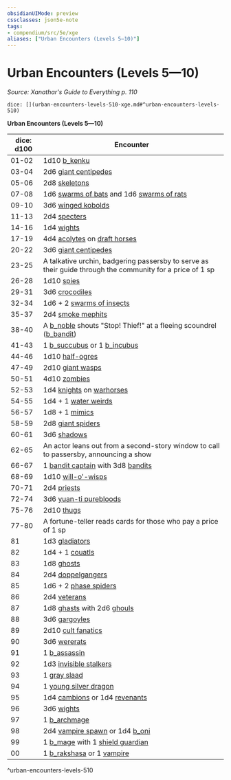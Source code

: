 ```yaml
---
obsidianUIMode: preview
cssclasses: json5e-note
tags:
- compendium/src/5e/xge
aliases: ["Urban Encounters (Levels 5—10)"]
---
```

# Urban Encounters (Levels 5—10)
*Source: Xanathar's Guide to Everything p. 110* 

`dice: [](urban-encounters-levels-510-xge.md#^urban-encounters-levels-510)`

**Urban Encounters (Levels 5—10)**

| dice: d100 | Encounter |
|------------|-----------|
| 01-02 | 1d10 [b_kenku](b_kenku.md) |
| 03-04 | 2d6 [giant centipedes](b_giant-centipede.md) |
| 05-06 | 2d8 [skeletons](compendium/bestiary/undead/skeleton.md) |
| 07-08 | 1d6 [swarms of bats](b_swarm-of-bats.md) and 1d6 [swarms of rats](b_swarm-of-rats.md) |
| 09-10 | 3d6 [winged kobolds](b_winged-kobold.md) |
| 11-13 | 2d4 [specters](compendium/bestiary/undead/specter.md) |
| 14-16 | 1d4 [wights](compendium/bestiary/undead/wight.md) |
| 17-19 | 4d4 [acolytes](2.%20GM%20Tools/5eTools%20Compendium%20&%20Rules/_compendium/bestiary/humanoid/b_acolyte.md) on [draft horses](b_draft-horse.md) |
| 20-22 | 3d6 [giant centipedes](b_giant-centipede.md) |
| 23-25 | A talkative urchin, badgering passersby to serve as their guide through the community for a price of 1 sp |
| 26-28 | 1d10 [spies](b_spy.md) |
| 29-31 | 3d6 [crocodiles](b_crocodile.md) |
| 32-34 | 1d6 + 2 [swarms of insects](b_swarm-of-insects.md) |
| 35-37 | 2d4 [smoke mephits](b_smoke-mephit.md) |
| 38-40 | A [b_noble](2.%20GM%20Tools/5eTools%20Compendium%20&%20Rules/_compendium/bestiary/humanoid/b_noble.md) shouts "Stop! Thief!" at a fleeing scoundrel ([b_bandit](b_bandit.md)) |
| 41-43 | 1 [b_succubus](b_succubus.md) or 1 [b_incubus](b_incubus.md) |
| 44-46 | 1d10 [half-ogres](b_half-ogre-ogrillon.md) |
| 47-49 | 2d10 [giant wasps](b_giant-wasp.md) |
| 50-51 | 4d10 [zombies](compendium/bestiary/undead/zombie.md) |
| 52-53 | 1d4 [knights](b_knight.md) on [warhorses](2.%20GM%20Tools/5eTools%20Compendium%20&%20Rules/_compendium/bestiary/beast/b_.md) |
| 54-55 | 1d4 + 1 [water weirds](b_water-weird.md) |
| 56-57 | 1d8 + 1 [mimics](b_mimic.md) |
| 58-59 | 2d8 [giant spiders](b_giant-spider.md) |
| 60-61 | 3d6 [shadows](compendium/bestiary/undead/shadow.md) |
| 62-65 | An actor leans out from a second-story window to call to passersby, announcing a show |
| 66-67 | 1 [bandit captain](b_bandit-captain.md) with 3d8 [bandits](b_bandit.md) |
| 68-69 | 1d10 [will-o'-wisps](compendium/bestiary/undead/will-o-wisp.md) |
| 70-71 | 2d4 [priests](b_priest.md) |
| 72-74 | 3d6 [yuan-ti purebloods](b_yuan-ti-pureblood.md) |
| 75-76 | 2d10 [thugs](b_thug.md) |
| 77-80 | A fortune-teller reads cards for those who pay a price of 1 sp |
| 81 | 1d3 [gladiators](b_gladiator.md) |
| 82 | 1d4 + 1 [couatls](b_couatl.md) |
| 83 | 1d8 [ghosts](compendium/bestiary/undead/ghost.md) |
| 84 | 2d4 [doppelgangers](b_doppelganger.md) |
| 85 | 1d6 + 2 [phase spiders](b_phase-spider.md) |
| 86 | 2d4 [veterans](b_veteran.md) |
| 87 | 1d8 [ghasts](compendium/bestiary/undead/ghast.md) with 2d6 [ghouls](compendium/bestiary/undead/ghoul.md) |
| 88 | 3d6 [gargoyles](b_gargoyle.md) |
| 89 | 2d10 [cult fanatics](b_cult-fanatic.md) |
| 90 | 3d6 [wererats](b_wererat.md) |
| 91 | 1 [b_assassin](b_assassin.md) |
| 92 | 1d3 [invisible stalkers](b_invisible-stalker.md) |
| 93 | 1 [gray slaad](b_gray-slaad.md) |
| 94 | 1 [young silver dragon](b_young-silver-dragon.md) |
| 95 | 1d4 [cambions](b_cambion.md) or 1d4 [revenants](compendium/bestiary/undead/revenant.md) |
| 96 | 3d6 [wights](compendium/bestiary/undead/wight.md) |
| 97 | 1 [b_archmage](b_archmage.md) |
| 98 | 2d4 [vampire spawn](compendium/bestiary/undead/vampire-spawn.md) or 1d4 [b_oni](b_oni.md) |
| 99 | 1 [b_mage](b_mage.md) with 1 [shield guardian](b_shield-guardian.md) |
| 00 | 1 [b_rakshasa](b_rakshasa.md) or 1 [vampire](compendium/bestiary/undead/vampire.md) |
^urban-encounters-levels-510